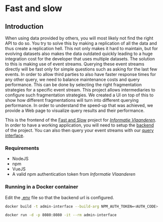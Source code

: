 # Fast and slow

## Introduction

When using data provided by others, you will most likely not find the right API to do so. You try to solve this by making a replication of all the data and thus create a replication hell. This not only makes it hard to maintain, but for evolving datasets also makes the data outdated quickly leading to a huge integration cost for the developer that uses multiple datasets.
The solution to this is making use of event streams. Querying these event streams directly will be fast only for simple questions such as asking for the last few events. In order to allow third parties to also have faster response times for any other query, we need to balance maintenance costs and query performance. This can be done by selecting the right fragmentation strategies for a specific event stream.
This project allows intermediaries to configure such fragmentation strategies. We created a UI on top of this to show how different fragmentations will turn into different querying performance. In order to understand the speed-up that was achieved, we provide a Web page to visualize query results and their performance.

This is the frontend of the [Fast and Slow](https://github.com/oSoc20/fast-and-slow) project for [_Informatie Vlaanderen_](https://overheid.vlaanderen.be/informatie-vlaanderen). In order to have a working application, you will need to setup the [backend](https://github.com/hdelva/tree_index) of the project. You can also then query your event streams with our [query interface](https://github.com/oSoc20/fast-and-slow-query).

### Requirements
* NodeJS
* npm
* VueJS
* A valid npm authentication token from _Informatie Vlaanderen_

### Running in a Docker container
Edit the [.env](https://github.com/oSoc20/fast-and-slow/blob/master/.env) file so that the backend url is configured.

```bash
docker build -t admin-interface --build-arg NPM_AUTH_TOKEN=<AUTH_CODE> .
```

```bash
docker run -d -p 8080:8080 -it --rm admin-interface
```
